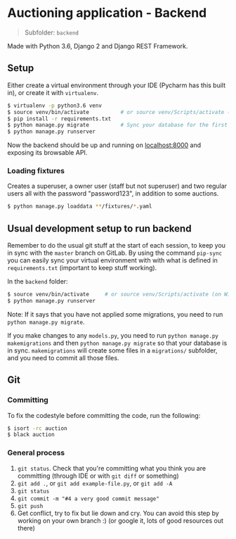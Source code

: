 # Auctioning application - Backend

> Subfolder: `backend`

Made with Python 3.6, Django 2 and Django REST Framework.

## Setup

Either create a virtual environment through your IDE (Pycharm has this built in),
or create it with `virtualenv`.

```sh
$ virtualenv -p python3.6 venv
$ source venv/bin/activate          # or source venv/Scripts/activate (on Windows)
$ pip install -r requirements.txt
$ python manage.py migrate          # Sync your database for the first time
$ python manage.py runserver
```

Now the backend should be up and running on [localhost:8000](http://localhost:8000/) and exposing its browsable API.

### Loading fixtures

Creates a superuser, a owner user (staff but not superuser) and two regular users all with the password "password123", in addition to some auctions.

```sh
$ python manage.py loaddata **/fixtures/*.yaml
```

## Usual development setup to run backend

Remember to do the usual git stuff at the start of each session, to keep you in sync with the `master` branch on GitLab. By using the command `pip-sync` you can easily sync your virtual environment with with what is defined in `requirements.txt` (important to keep stuff working).

In the `backend` folder:

```sh
$ source venv/bin/activate     # or source venv/Scripts/activate (on Windows)
$ python manage.py runserver
```

Note: If it says that you have not applied some migrations, you need to
run `python manage.py migrate`.

If you make changes to any `models.py`, you need to run `python manage.py makemigrations` and then `python manage.py migrate` so that your database is in sync. `makemigrations` will create some files in a `migrations/` subfolder, and you need to commit all those files.

## Git

### Committing

To fix the codestyle before committing the code, run the following:

```sh
$ isort -rc auction
$ black auction
```

### General process

1. `git status`. Check that you're committing what you think you are committing (through IDE or with `git diff` or something)
2. `git add .`, or `git add example-file.py`, or `git add -A`
3. `git status`
4. `git commit -m "#4 a very good commit message"`
5. `git push`
6. Get conflict, try to fix but lie down and cry. You can avoid this step by working on
   your own branch :) (or google it, lots of good resources out there)

